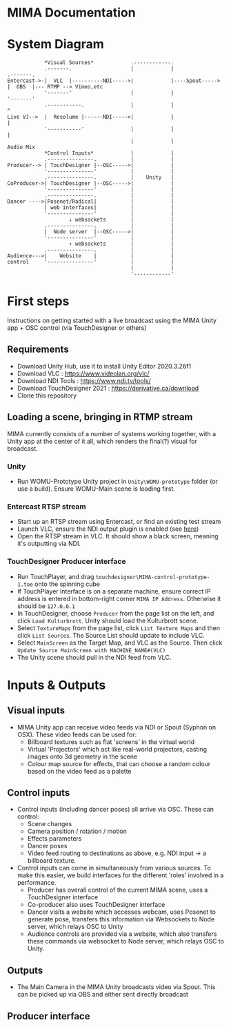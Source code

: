 # MIMA Documentation

# System Diagram

                *Visual Sources*            .------------.
                .-------.                   |            |                .-------.
    Entercast->-|  VLC  |----------NDI----->|            |----Spout-----> |  OBS  |--- RTMP --> Vimeo,etc
                '-------'                   |            |                '-------'
                .-----------.               |            |                    ^
    Live VJ-->  |  Resolume |------NDI----->|            |                    |
                '-----------'               |            |                    |
                                            |            |                 Audio Mix
                *Control Inputs*            |            |
                .---------------.           |            |
    Producer--> | TouchDesigner |--OSC----->|            |
                '---------------'           |            |
                .---------------.           |    Unity   |
    CoProducer->| TouchDesigner |--OSC----->|            |
                '---------------'           |            |
                .---------------.           |            |
    Dancer ---->|Posenet/Radical|           |            |
                | web interfaces|           |            |
                '---------------'           |            |
                        ↓ websockets        |            |
                .---------------.           |            |
                |  Node server  |--OSC----->|            |
                '---------------'           |            |
                        ↑ websockets        |            |
                .---------------.           |            |
    Audience--->|    Website    |           |            |
    control     '---------------'           |            |                                            
                                            |            |
                                            '------------'

# First steps
Instructions on getting started with a live broadcast using the MIMA Unity app + OSC control (via TouchDesigner or others)
## Requirements
- Download Unity Hub, use it to install Unity Editor 2020.3.26f1
- Download VLC : https://www.videolan.org/vlc/
- Download NDI Tools : https://www.ndi.tv/tools/
- Download TouchDesigner 2021 : https://derivative.ca/download
- Clone this repository

## Loading a scene, bringing in RTMP stream
MIMA currently consists of a number of systems working together, with a Unity app at the center of it all, which renders the final(?) visual for broadcast.
### Unity
- Run WOMU-Prototype Unity project in `Unity\WOMU-prototype` folder (or use a build). Ensure WOMU-Main scene is loading first.
### Entercast RTSP stream
- Start up an RTSP stream using Entercast, or find an existing test stream
- Launch VLC, ensure the NDI output plugin is enabled (see [here](https://help.ptzoptics.com/support/solutions/articles/13000072212-how-to-turn-an-rtsp-feed-into-an-ndi-source-using-vlc))
- Open the RTSP stream in VLC. It should show a black screen, meaning it's outputting via NDI. 

### TouchDesigner Producer interface
- Run TouchPlayer, and drag `touchdesigner\MIMA-control-prototype-1.toe` onto the spinning cube
- If TouchPlayer interface is on a separate machine, ensure correct IP address is entered in bottom-right corner `MIMA IP Address`. Otherwise it should be `127.0.0.1`
- In TouchDesigner, choose `Producer` from the page list on the left, and click `Load Kulturbrott`. Unity should load the Kulturbrott scene.
- Select `TextureMaps` from the page list, click `List Texture Maps` and then click `List Sources`. The Source List should update to include VLC. 
- Select `MainScreen` as the Target Map, and VLC as the Source. Then click `Update Source MainScreen with MACHINE_NAME#(VLC)`
- The Unity scene should pull in the NDI feed from VLC.



# Inputs & Outputs

## Visual inputs
- MIMA Unity app can receive video feeds via NDI or Spout (Syphon on OSX). These video feeds can be used for:
    - Billboard textures such as flat 'screens' in the virtual world
    - Virtual 'Projectors' which act like real-world projectors, casting images onto 3d geometry in the scene
    - Colour map source for effects, that can choose a random colour based on the video feed as a palette

## Control inputs
- Control inputs (including dancer poses) all arrive via OSC. These can control:
    - Scene changes
    - Camera position / rotation / motion
    - Effects parameters
    - Dancer poses
    - Video feed routing to destinations as above, e.g. NDI input -> a billboard texture.
- Control inputs can come in simultaneously from various sources. To make this easier, we build interfaces for the different 'roles' involved in a performance.
    - Producer has overall control of the current MIMA scene, uses a TouchDesigner interface
    - Co-producer also uses TouchDesigner interface
    - Dancer visits a website which accesses webcam, uses Posenet to generate pose, transfers this information via Websockets to Node server, which relays OSC to Unity
    - Audience controls are provided via a website, which also transfers these commands via websocket to Node server, which relays OSC to Unity.

## Outputs
- The Main Camera in the MIMA Unity broadcasts video via Spout. This can be picked up via OBS and either sent directly broadcast

## Producer interface

